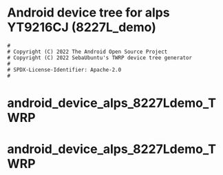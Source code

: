 # Android device tree for alps YT9216CJ (8227L_demo)

```
#
# Copyright (C) 2022 The Android Open Source Project
# Copyright (C) 2022 SebaUbuntu's TWRP device tree generator
#
# SPDX-License-Identifier: Apache-2.0
#
```
# android_device_alps_8227Ldemo_TWRP
# android_device_alps_8227Ldemo_TWRP
